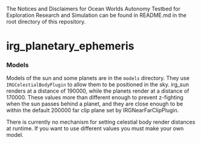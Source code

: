 The Notices and Disclaimers for Ocean Worlds Autonomy Testbed for Exploration
Research and Simulation can be found in README.md in the root directory of
this repository.

irg_planetary_ephemeris
==================================

### Models
Models of the sun and some planets are in the `models` directory. They use
`IRGCelestialBodyPlugin` to allow them to be positioned in the sky. irg_sun
renders at a distance of 190000, while the planets render at a distance of
170000. These values more than different enough to prevent z-fighting when the
sun passes behind a planet, and they are close enough to be within the default
200000 far clip plane set by IRGNearFarClipPlugin.

There is currently no mechanism for setting celestial body render distances at
runtime. If you want to use different values you must make your own model.

